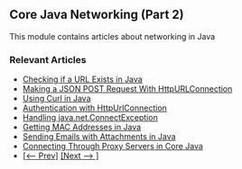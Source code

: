 ## Core Java Networking (Part 2)

This module contains articles about networking in Java

### Relevant Articles

- [Checking if a URL Exists in Java](https://www.baeldung.com/java-check-url-exists)
- [Making a JSON POST Request With HttpURLConnection](https://www.baeldung.com/httpurlconnection-post)
- [Using Curl in Java](https://www.baeldung.com/java-curl)
- [Authentication with HttpUrlConnection](https://www.baeldung.com/java-http-url-connection)
- [Handling java.net.ConnectException](https://www.baeldung.com/java-net-connectexception)
- [Getting MAC Addresses in Java](https://www.baeldung.com/java-mac-address)
- [Sending Emails with Attachments in Java](https://www.baeldung.com/java-send-emails-attachments)
- [Connecting Through Proxy Servers in Core Java](https://www.baeldung.com/java-connect-via-proxy-server)
- [[<-- Prev]](/core-java-modules/core-java-networking) [[Next --> ]](/core-java-modules/core-java-networking-3)
